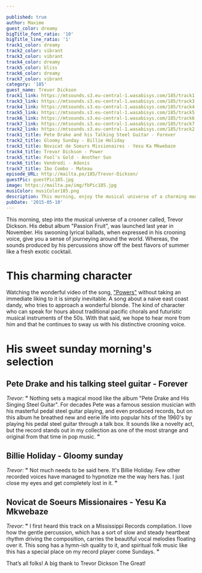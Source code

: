 ```yaml
---

published: true
author: Maxime
guest_color: dreamy
bigTitle_font_ratio: '10'
bigTitle_line_ratio: '1'
track1_color: dreamy
track2_color: vibrant
track3_color: vibrant
track4_color: dreamy
track5_color: bliss
track6_color: dreamy
track7_color: vibrant
category: '185'
guest_name: Trevor Dickson
track1_link: https://mtsounds.s3.eu-central-1.wasabisys.com/185/track1.mp3
track3_link: https://mtsounds.s3.eu-central-1.wasabisys.com/185/track3.mp3
track4_link: https://mtsounds.s3.eu-central-1.wasabisys.com/185/track4.mp3
track5_link: https://mtsounds.s3.eu-central-1.wasabisys.com/185/track5.mp3
track6_link: https://mtsounds.s3.eu-central-1.wasabisys.com/185/track6.mp3
track7_link: https://mtsounds.s3.eu-central-1.wasabisys.com/185/track7.mp3
track2_link: https://mtsounds.s3.eu-central-1.wasabisys.com/185/track2.mp3
track1_title: Pete Drake and his Talking Steel Guitar - Forever
track2_title: Gloomy Sunday - Billie Holiday
track3_title: Novicat de Soeurs Missionaires - Yesu Ka Mkwebaze
track4_title: Trevor Dickson - Power
track5_title: Fool's Gold - Another Sun
track6_title: Vendredi - Adonis
track7_title: Ibo Combo - Mateau
episode_URL: http://mailta.pe/185/Trevor-Dickson/
guestPic: guestPic185.jpg
image: https://mailta.pe/img/fbPic185.jpg
musiColor: musiColor185.png
description: This morning, enjoy the musical universe of a charming modern crooner. All this exotics percussions mixed with his crooner voice, sound to me as a fresh summer cocktail.
pubDate: '2015-05-10'
---
```


This morning, step into the musical universe of a crooner called, Trevor Dickson. His debut album "Passion Fruit", was launched last year in November. His swooning lyrical ballads, when expressed in his crooning voice, give you a sense of journeying around the world. Whereas, the sounds produced by his percussions show off the best flavors of summer like a fresh exotic cocktail.
 
# This charming character

Watching the wonderful video of the song, ["Powers"](https://vimeo.com/112319346) without taking an immediate liking to it is simply inevitable. A song about a naive east coast dandy, who tries to approach a wonderful blonde. The kind of character who can speak for hours about traditional pacific chorals and futuristic musical instruments of the 50s. With that said, we hope to hear more from him and that he continues to sway us with his distinctive crooning voice. 
 
# His sweet sunday morning's selection

## Pete Drake and his talking steel guitar - Forever
_Trevor:_ **"** Nothing sets a magical mood like the album "Pete Drake and His Singing Steel Guitar". For decades Pete was a famous session musician with his masterful pedal steel guitar playing, and even produced records, but on this album he breathed new and eerie life into popular hits of the 1960's by playing his pedal steel guitar through a talk box. It sounds like a novelty act, but the record stands out in my collection as one of the most strange and original from that time in pop music. **"** 
 
## Billie Holiday - Gloomy sunday
_Trevor:_ **"** Not much needs to be said here. It's Billie Holiday. Few other recorded voices have managed to hypnotize me the way hers has. I just close my eyes and get completely lost in it. **"** 
 
## Novicat de Soeurs Missionaires - Yesu Ka Mkwebaze
_Trevor:_ **"** I first heard this track on a Mississippi Records compilation. I love how the gentle percussion, which has a sort of slow and steady heartbeat rhythm driving the composition, carries the beautiful vocal melodies floating over it. This song has a hymn-ish quality to it, and spiritual folk music like this has a special place on my record player come Sundays. **"** 
 

That’s all folks! A big thank to Trevor Dickson The Great! 
